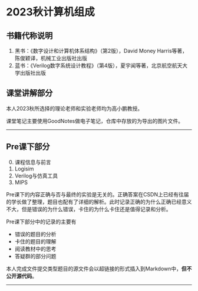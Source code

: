 # 2023秋计算机组成

## 书籍代称说明
1. 黑书：《数字设计和计算机体系结构》（第2版），David Money Harris等著，陈俊颖译，机械工业出版社出版
2. 蓝书：《Verilog数字系统设计教程》（第4版），夏宇闻等著，北京航空航天大学出版社出版

## 课堂讲解部分

本人2023秋所选择的理论老师和实验老师均为高小鹏教授。

课堂笔记主要使用GoodNotes做电子笔记，仓库中存放的为导出的图片文件。

------

## Pre课下部分

0. 课程信息与前言
1. Logisim
2. Verilog与仿真工具
3. MIPS

Pre课下的内容正确与否与最终的实验是无关的。正确答案在CSDN上已经有往届的学长做了整理，题目也配有了详细的解析。此时记录正确的为什么正确已经意义不大，但是错误的为什么错误，卡住的为什么卡住还是值得记录和分析。

Pre课下部分中的记录的主要有
- 错误的题目的分析
- 卡住的题目的理解
- 阅读教材中的思考
- 答疑群的部分问题

本人完成文件提交类型题目的源文件会以超链接的形式插入到Markdown中，**但不公开源代码**。

------